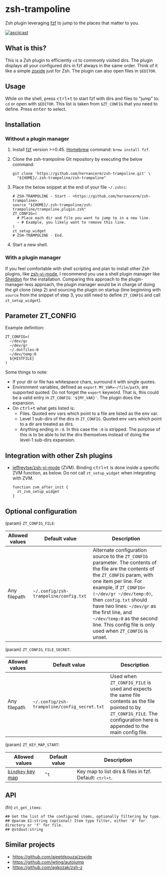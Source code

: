 # zsh-trampoline

Zsh plugin leveraging [fzf](https://github.com/junegunn/fzf) to jump to the places that
matter to you.

[![asciicast](https://asciinema.org/a/716276.svg)](https://asciinema.org/a/716276)

## What is this?

This is a Zsh plugin to efficiently `cd` to commonly visited dirs. The plugin displays all
your configured dirs in fzf always in the same order. Think of it like a simple
[zoxide](https://github.com/ajeetdsouza/zoxide) just for Zsh. The plugin can also open
files in `$EDITOR`.

## Usage

While on the shell, press <kbd>ctrl+t</kbd> to start fzf with dirs and files to "jump" to:
`cd` or open with `$EDITOR`. This list is taken from `$ZT_CONFIG` that you need to define.
Press <kbd>enter</kbd> to select.

## Installation

### Without a plugin manager

1. Install [fzf](https://github.com/junegunn/fzf) version >=0.45.
  [Homebrew](https://brew.sh/) command: `brew install fzf`.
2. Clone the zsh-trampoline Git repository by executing the below command:

    ```text
    git clone 'https://github.com/hernancerm/zsh-trampoline.git' \
      "${HOME}/.zsh-trampoline/zsh-trampoline"
    ```

3. Place the below snippet at the end of your file `~/.zshrc`:

    ```text
    # ZSH-TRAMPOLINE - Start - <https://github.com/hernancerm/zsh-trampoline>.
    source "${HOME}/.zsh-trampoline/zsh-trampoline/trampoline.plugin.zsh"
    ZT_CONFIG=(
      # Place each dir and file you want to jump to in a new line.
      ~ # Example, you likely want to remove this line.
    )
    zt_setup_widget
    # ZSH-TRAMPOLINE - End.
    ```

4. Start a new shell.

### With a plugin manager

If you feel comfortable with shell scripting and plan to install other Zsh plugins, like
[zsh-vi-mode](https://github.com/jeffreytse/zsh-vi-mode), I recommend you use a shell
plugin manager like [Sheldon](https://github.com/rossmacarthur/sheldon) for the
installation. Comparing this approach to the plugin-manager-less approach, the plugin
manager would be in charge of doing the git clone (step 2) and sourcing the plugin on
startup (line beginning with `source` from the snippet of step 3, you still need to define
`ZT_CONFIG` and call `zt_setup_widget`).

## Parameter ZT_CONFIG

Example definition:

```text
ZT_CONFIG=(
  ~/dev/gc
  ~/dev/gr
  ~/.dotfiles:0
  ~/dev/temp:0
  ${HISTFILE}
)
```

Some things to note:

- If your dir or file has whitespace chars, surround it with single quotes.
- Environment variables, defined as `export MY_VAR=~/file/path`, are supported quoted. Do
  not forget the `export` keyword. That is, this could be a valid entry in `ZT_CONFIG`:
  `'${MY_VAR}'`. The plugin does the expansion.
- On <kbd>ctrl+t</kbd> what gets listed is:
  - Files. Quoted env vars which point to a file are listed as the env var.
  - Level 1 sub-dirs of the dirs in `ZT_CONFIG`. Quoted env vars which point to a dir are
    treated as dirs.
  - Anything ending in `:0`. In this case the `:0` is stripped. The purpose of this is to
    be able to list the dirs themselves instead of doing the level-1 sub-dirs expansion.

## Integration with other Zsh plugins

- [jeffreytse/zsh-vi-mode](https://github.com/jeffreytse/zsh-vi-mode) (ZVM).
Binding <kbd>ctrl+t</kbd> is done inside a specific ZVM function, as below. Do not call
`zt_setup_widget` when integrating with ZVM.

    ```text
    function zvm_after_init {
      zt_zvm_setup_widget
    }
    ```

## Optional configuration

(param) `ZT_CONFIG_FILE`:

<table>
<thead>
<tr>
<th>Allowed values</th><th>Default value</th><th>Description</th>
</tr>
</thead>
<tbody>
<tr>
<td>Any filepath</td>
<td><code>~/.config/zsh-trampoline/config.txt</code></td>
<td>
Alternate configuration source to the <code>ZT_CONFIG</code> parameter. The contents of
the file are the contents of the <code>ZT_CONFIG</code> param, with one item per line.
For example, if <code>ZT_CONFIG=(~/dev/gr ~/dev/temp:0)</code>, then <code>config.txt</code>
should have two lines: <code>~/dev/gr</code> as the first line, and
<code>~/dev/temp:0</code> as the second line. This config file is only used when
<code>ZT_CONFIG</code> is unset.
</td>
</tr>
</tbody>
</table>

(param) `ZT_CONFIG_FILE_SECRET`:

<table>
<thead>
<tr>
<th>Allowed values</th><th>Default value</th><th>Description</th>
</tr>
</thead>
<tbody>
<tr>
<td>Any filepath</td>
<td><code>~/.config/zsh-trampoline/config_secret.txt</code></td>
<td>Used when <code>ZT_CONFIG_FILE</code> is used and expects the same file contents as
the file pointed to by <code>ZT_CONFIG_FILE</code>. The configuration here is appended to
the main config file.</td>
</tr>
</tbody>
</table>

(param) `ZT_KEY_MAP_START`:

<table>
<thead>
<tr>
<th>Allowed values</th><th>Default value</th><th>Description</th>
</tr>
</thead>
<tbody>
<tr>
<td>
<a href="https://github.com/rothgar/mastering-zsh/blob/master/docs/helpers/bindkey.md">
<code>bindkey</code> key map</a></td><td><code>^t</code></td>
<td>
Key map to list dirs & files in fzf. Default: <kbd>ctrl+t</kbd>.
</td>
</tr>
</tbody>
</table>

## API

(fn) `zt_get_items`:

```text
## Get the list of the configured items, optionally filtering by type.
## @param $1:string (optional) Item type filter, either 'd' for directory or 'f' for file.
## @stdout:string
```

## Similar projects

- <https://github.com/ajeetdsouza/zoxide>
- <https://github.com/wting/autojump>
- <https://github.com/agkozak/zsh-z>
